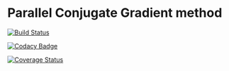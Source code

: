 # Parallel Conjugate Gradient method

[![Build Status](https://travis-ci.org/ammyg/ParallelCG.svg?branch=master)](https://travis-ci.org/ammyg/ParallelCG)

[![Codacy Badge](https://api.codacy.com/project/badge/Grade/a1c2b139e6594a329fd1e1ed01f91940)](https://www.codacy.com/app/ammyg/ParallelCG?utm_source=github.com&amp;utm_medium=referral&amp;utm_content=ammyg/ParallelCG&amp;utm_campaign=Badge_Grade)

[![Coverage Status](https://coveralls.io/repos/github/ammyg/ParallelCG/badge.svg?branch=master)](https://coveralls.io/github/ammyg/ParallelCG?branch=master)
